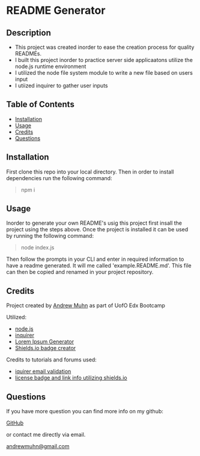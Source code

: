 # README Generator

## Description

- This project was created inorder to ease the creation process for quality READMEs.
- I built this project inorder to practice server side applicaatons utilize the node.js runtime environment
- I utilized the node file system module to write a new file based on users input
- I utiized inquirer to gather user inputs

## Table of Contents

- [Installation](#installation)
- [Usage](#usage)
- [Credits](#credits)
- [Questions](#questions)

## Installation

First clone this repo into your local directory. Then in order to install dependencies run the following command:

> npm i

## Usage

Inorder to generate your own README's usig this project first insall the project using the steps above.
Once the project is installed it can be used by running the following command:

> node index.js

Then follow the prompts in your CLI and enter in required information to have a readme generated. It will me called 'example.README.md'. This file can then be copied and renamed in your project repository.

## Credits

Project created by [Andrew Muhn](https://github.com/andrewmuhn)
as part of UofO Edx Bootcamp

Utilized:

- [node.js](https://nodejs.org/en/about)
- [inquirer](https://www.npmjs.com/package/inquirer/v/2.0.0)
- [Lorem Ipsum Generator](https://loremipsum.io/)
- [Shields.io badge creator](https://shields.io/)

Credits to tutorials and forums used:

- [iquirer email validation](https://gist.github.com/Amitabh-K/ae073eea3d5207efaddffde19b1618e8)
- [license badge and link info utilizing shields.io](https://gist.github.com/lukas-h/2a5d00690736b4c3a7ba)

## Questions

If you have more question you can find more info on my github:

[GitHub](https://github.com/andrewmuhn)

or contact me directly via email.

[andrewmuhn@gmail.com ](mailto:andrewmuhn@gmail.com)
